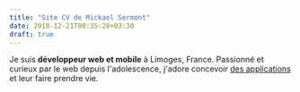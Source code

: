 ```yaml
---
title: "Site CV de Mickael Sermont"
date: 2018-12-21T00:35:28+03:30
draft: true
---
```


Je suis **développeur web et mobile** à Limoges, France. Passionné et curieux par le web depuis l'adolescence, j'adore concevoir [des applications](/projets/) et leur faire prendre vie.
